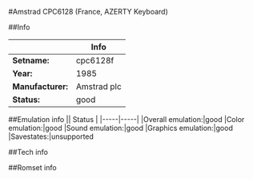 #Amstrad CPC6128 (France, AZERTY Keyboard)

##Info

||Info|
|-----|-----|
|**Setname:**|cpc6128f
|**Year:**|1985
|**Manufacturer:**|Amstrad plc
|**Status:**|good

##Emulation info
|| Status |
|-----|-----|
|Overall emulation:|good
|Color emulation:|good
|Sound emulation:|good
|Graphics emulation:|good
|Savestates:|unsupported

##Tech info

##Romset info

<!--- START OF EDITED COMMENT DO NOT TOUCH TEXT ABOVE-->
